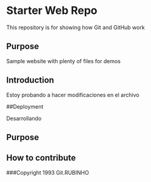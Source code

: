 # Starter Web Repo

This repository is for showing how Git and GitHub work

## Purpose

Sample website with plenty of files for demos

## Introduction

Estoy probando a hacer modificaciones en el archivo

##Deployment

Desarrollando

## Purpose

## How to contribute


###Copyright
1993 Git.RUBINHO
